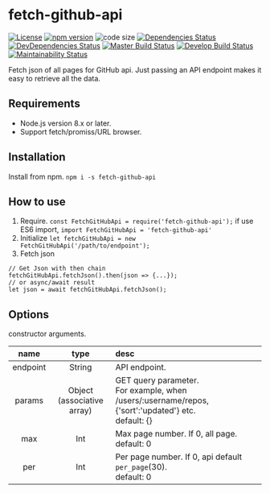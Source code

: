 # fetch-github-api
[![License][license-badge]](LICENSE)
[![npm version][npm-version-badge]][npm-version]
![code size][code-size-badge]
[![Dependencies Status][david-dm-badge]][david-dm]
[![DevDependencies Status][david-dm-dev-badge]][david-dm-dev]
[![Master Build Status][travis-ci-master-badge]][travis-ci]
[![Develop Build Status][travis-ci-develop-badge]][travis-ci]
[![Maintainability Status][codeclimate-maintainability-badge]][codeclimate-maintainability]

[npm-version]: https://www.npmjs.com/package/fetch-github-api
[david-dm]: https://david-dm.org/kPherox/fetch-github-api
[david-dm-dev]: https://david-dm.org/kPherox/fetch-github-api?type=dev
[travis-ci]: https://travis-ci.org/kPherox/fetch-github-api
[codeclimate-maintainability]: https://codeclimate.com/github/kPherox/fetch-github-api/maintainability

[license-badge]: https://img.shields.io/npm/l/fetch-github-api.svg
[npm-version-badge]: https://img.shields.io/npm/v/fetch-github-api.svg
[code-size-badge]: https://img.shields.io/github/languages/code-size/kPherox/fetch-github-api.svg
[david-dm-badge]: https://img.shields.io/david/kPherox/fetch-github-api.svg
[david-dm-dev-badge]: https://img.shields.io/david/dev/kPherox/fetch-github-api.svg
[travis-ci-master-badge]: https://img.shields.io/travis/kPherox/fetch-github-api/master.svg
[travis-ci-develop-badge]: https://img.shields.io/travis/kPherox/fetch-github-api/develop.svg?label=develop%20build
[codeclimate-maintainability-badge]: https://img.shields.io/codeclimate/maintainability-percentage/kPherox/fetch-github-api.svg

Fetch json of all pages for GitHub api.
Just passing an API endpoint makes it easy to retrieve all the data.

## Requirements
- Node.js version 8.x or later.
- Support fetch/promiss/URL browser.

## Installation
Install from npm.
` npm i -s fetch-github-api `

## How to use
1. Require.
` const FetchGitHubApi = require('fetch-github-api'); `
if use ES6 import,
` import FetchGitHubApi = 'fetch-github-api' `
2. Initialize
` let fetchGitHubApi = new FetchGitHubApi('/path/to/endpoint'); `
3. Fetch json
```
// Get Json with then chain
fetchGitHubApi.fetchJson().then(json => {...});
// or async/await result
let json = await fetchGitHubApi.fetchJson();
```

## Options
constructor arguments.

| name | type | desc |
|:----:|:----:|:-----|
|endpoint|String|API endpoint.|
|params|Object<br/>(associative array)|GET query parameter.<br/>For example, when /users/:username/repos, {'sort':'updated'} etc.<br/>default: {}|
|max|Int|Max page number. If 0, all page.<br/>default: 0|
|per|Int|Per page number. If 0, api default `per_page`(30).<br/>default: 0|

